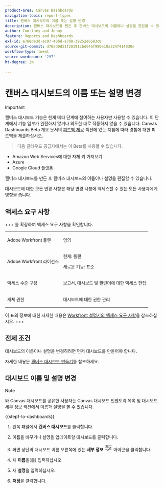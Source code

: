 ```yaml
---
product-area: Canvas Dashboards
navigation-topic: report-types
title: 캔버스 대시보드의 이름 또는 설명 변경
description: 캔버스 대시보드를 만든 후 캔버스 대시보드의 이름이나 설명을 편집할 수 있습니다.
author: Courtney and Jenny
feature: Reports and Dashboards
exl-id: e768de3d-ec07-40bd-a7d8-39252e6583c0
source-git-commit: d76ad0d51f28191cbd04af950e10a2247414830e
workflow-type: tm+mt
source-wordcount: '297'
ht-degree: 2%

---
```


# 캔버스 대시보드의 이름 또는 설명 변경

>[!IMPORTANT]
>
>캔버스 대시보드 기능은 현재 베타 단계에 참여하는 사용자만 사용할 수 있습니다. 이 단계에서 기능 일부가 완전하지 않거나 의도한 대로 작동하지 않을 수 있습니다. Canvas Dashboards Beta 개요 문서의 [피드백 제공](/help/quicksilver/product-announcements/betas/canvas-dashboards-beta/canvas-dashboards-beta-information.md#provide-feedback) 섹션에 있는 지침에 따라 경험에 대한 피드백을 제출하십시오.<br>
>>다음 클라우드 공급자에서는 이 Beta를 사용할 수 없습니다.
>
>* Amazon Web Services에 대한 자체 키 가져오기
>* Azure
>* Google Cloud 플랫폼


캔버스 대시보드를 만든 후 캔버스 대시보드의 이름이나 설명을 편집할 수 있습니다.

대시보드에 대한 모든 변경 사항은 해당 변경 사항에 액세스할 수 있는 모든 사용자에게 영향을 줍니다.

## 액세스 요구 사항

+++ 를 확장하여 액세스 요구 사항을 확인합니다. 

<table style="table-layout:auto"> 
<col> 
</col> 
<col> 
</col> 
<tbody> 
<tr> 
   <td role="rowheader"><p>Adobe Workfront 플랜</p></td> 
   <td> 
<p>임의 </p> 
   </td> 
<tr> 
 <tr> 
   <td role="rowheader"><p>Adobe Workfront 라이선스</p></td> 
   <td> 
<p>현재: 플랜 </p> 
<p>새로운 기능: 표준</p> 
   </td> 
   </tr> 
  </tr> 
  <tr> 
   <td role="rowheader"><p>액세스 수준 구성</p></td> 
   <td><p>보고서, 대시보드 및 캘린더에 대한 액세스 편집</p>
  </td> 
  </tr>  
    <tr> 
   <td role="rowheader"><p>개체 권한</p></td> 
   <td><p>대시보드에 대한 권한 관리</p>
  </td> 
  </tr>
</tbody> 
</table>

이 표의 정보에 대한 자세한 내용은 [Workfront 설명서의 액세스 요구 사항](/help/quicksilver/administration-and-setup/add-users/access-levels-and-object-permissions/access-level-requirements-in-documentation.md)을 참조하십시오.
+++

## 전제 조건

대시보드의 이름이나 설명을 변경하려면 먼저 대시보드를 만들어야 합니다.

자세한 내용은 [캔버스 대시보드 만들기](/help/quicksilver/reports-and-dashboards/canvas-dashboards/create-dashboards/create-dashboards.md)를 참조하세요.


## 대시보드 이름 및 설명 변경

>[!NOTE]
>
>와 Canvas 대시보드를 공유한 사용자는 Canvas 대시보드 인벤토리 목록 및 대시보드 세부 정보 섹션에서 이름과 설명을 볼 수 있습니다.

{{step1-to-dashboards}}

1. 왼쪽 패널에서 **캔버스 대시보드**&#x200B;를 클릭합니다.

1. 이름을 바꾸거나 설명을 업데이트할 대시보드를 클릭합니다.

1. 화면 상단의 대시보드 이름 오른쪽에 있는 **세부 정보** ![세부 정보 아이콘](assets/details-icon.png) 아이콘을 클릭합니다.

1. 새 **이름**&#x200B;을(를) 입력하십시오.

1. 새 **설명**&#x200B;을 입력하십시오.

1. **저장**&#x200B;을 클릭합니다.



